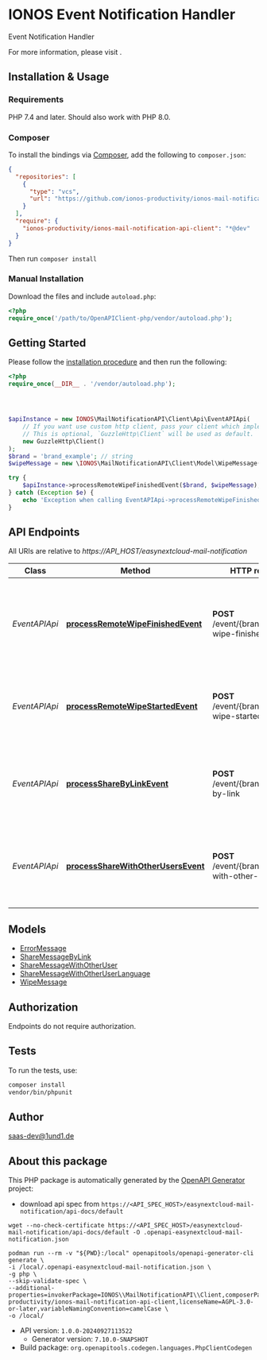 # IONOS Event Notification Handler

Event Notification Handler

For more information, please visit []().

## Installation & Usage

### Requirements

PHP 7.4 and later.
Should also work with PHP 8.0.

### Composer

To install the bindings via [Composer](https://getcomposer.org/), add the following to `composer.json`:

```json
{
  "repositories": [
    {
      "type": "vcs",
      "url": "https://github.com/ionos-productivity/ionos-mail-notification-api-client.git"
    }
  ],
  "require": {
    "ionos-productivity/ionos-mail-notification-api-client": "*@dev"
  }
}
```

Then run `composer install`

### Manual Installation

Download the files and include `autoload.php`:

```php
<?php
require_once('/path/to/OpenAPIClient-php/vendor/autoload.php');
```

## Getting Started

Please follow the [installation procedure](#installation--usage) and then run the following:

```php
<?php
require_once(__DIR__ . '/vendor/autoload.php');




$apiInstance = new IONOS\MailNotificationAPI\Client\Api\EventAPIApi(
    // If you want use custom http client, pass your client which implements `GuzzleHttp\ClientInterface`.
    // This is optional, `GuzzleHttp\Client` will be used as default.
    new GuzzleHttp\Client()
);
$brand = 'brand_example'; // string
$wipeMessage = new \IONOS\MailNotificationAPI\Client\Model\WipeMessage(); // \IONOS\MailNotificationAPI\Client\Model\WipeMessage

try {
    $apiInstance->processRemoteWipeFinishedEvent($brand, $wipeMessage);
} catch (Exception $e) {
    echo 'Exception when calling EventAPIApi->processRemoteWipeFinishedEvent: ', $e->getMessage(), PHP_EOL;
}

```

## API Endpoints

All URIs are relative to *https://API_HOST/easynextcloud-mail-notification*

Class | Method | HTTP request | Description
------------ | ------------- | ------------- | -------------
*EventAPIApi* | [**processRemoteWipeFinishedEvent**](docs/Api/EventAPIApi.md#processremotewipefinishedevent) | **POST** /event/{brand}/remote-wipe-finished | Nextlcoud user gets informed that a remote wipe for a specific device has finished
*EventAPIApi* | [**processRemoteWipeStartedEvent**](docs/Api/EventAPIApi.md#processremotewipestartedevent) | **POST** /event/{brand}/remote-wipe-started | Nextlcoud user started a remote wipe for a specific device
*EventAPIApi* | [**processShareByLinkEvent**](docs/Api/EventAPIApi.md#processsharebylinkevent) | **POST** /event/{brand}/share-by-link | Nextlcoud user shared a file with other users via list of receiver email addresses
*EventAPIApi* | [**processShareWithOtherUsersEvent**](docs/Api/EventAPIApi.md#processsharewithotherusersevent) | **POST** /event/{brand}/share-with-other-users | Nextlcoud user shared a file with other users via list of receiver user ids in uuid format

## Models

- [ErrorMessage](docs/Model/ErrorMessage.md)
- [ShareMessageByLink](docs/Model/ShareMessageByLink.md)
- [ShareMessageWithOtherUser](docs/Model/ShareMessageWithOtherUser.md)
- [ShareMessageWithOtherUserLanguage](docs/Model/ShareMessageWithOtherUserLanguage.md)
- [WipeMessage](docs/Model/WipeMessage.md)

## Authorization
Endpoints do not require authorization.

## Tests

To run the tests, use:

```bash
composer install
vendor/bin/phpunit
```

## Author

saas-dev@1und1.de

## About this package

This PHP package is automatically generated by the [OpenAPI Generator](https://openapi-generator.tech) project:

- download api spec from `https://<API_SPEC_HOST>/easynextcloud-mail-notification/api-docs/default`
```shell
wget --no-check-certificate https://<API_SPEC_HOST>/easynextcloud-mail-notification/api-docs/default -O .openapi-easynextcloud-mail-notification.json
```

```shell
podman run --rm -v "${PWD}:/local" openapitools/openapi-generator-cli generate \
-i /local/.openapi-easynextcloud-mail-notification.json \
-g php \
--skip-validate-spec \
--additional-properties=invokerPackage=IONOS\\MailNotificationAPI\\Client,composerPackageName=ionos-productivity/ionos-mail-notification-api-client,licenseName=AGPL-3.0-or-later,variableNamingConvention=camelCase \
-o /local/
```

- API version: `1.0.0-20240927113522`
    - Generator version: `7.10.0-SNAPSHOT`
- Build package: `org.openapitools.codegen.languages.PhpClientCodegen`
